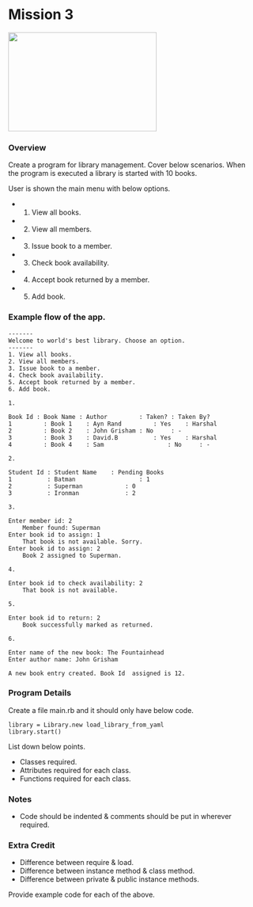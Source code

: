 # Mission 3

<img src="http://www.ais.up.ac.za/human/books3.gif" width="300px" height="200px" />

### Overview

Create a program for library management. Cover below scenarios. When the program is executed a library is started with 10 books.

User is shown the main menu with below options.

* 1. View all books.
* 2. View all members.
* 3. Issue book to a member.
* 3. Check book availability.
* 4. Accept book returned by a member.
* 5. Add book.

### Example flow of the app.

	-------
	Welcome to world's best library. Choose an option.
	-------
	1. View all books.
	2. View all members.
	3. Issue book to a member.
	4. Check book availability.
	5. Accept book returned by a member.
	6. Add book.

	1.

	Book Id : Book Name : Author   		 : Taken? : Taken By?
	1 		  : Book 1    : Ayn Rand 		 : Yes    : Harshal
	2 		  : Book 2    : John Grisham : No     : -
	3 		  : Book 3    : David.B			 : Yes    : Harshal
	4 		  : Book 4    : Sam					 : No     : -
  
	2.

	Student Id : Student Name    : Pending Books
	1          : Batman  				 : 1
	2          : Superman  			 : 0
	3          : Ironman  			 : 2

	3.

	Enter member id: 2
		Member found: Superman
	Enter book id to assign: 1
		That book is not available. Sorry.
	Enter book id to assign: 2
		Book 2 assigned to Superman.

	4.

	Enter book id to check availability: 2
		That book is not available.

	5.

	Enter book id to return: 2
		Book successfully marked as returned.

	6.

	Enter name of the new book: The Fountainhead
	Enter author name: John Grisham

	A new book entry created. Book Id  assigned is 12.

### Program Details

Create a file main.rb and it should only have below code.

	library = Library.new load_library_from_yaml
	library.start()

List down below points.

* Classes required.
* Attributes required for each class.
* Functions required for each class.

### Notes

* Code should be indented & comments should be put in wherever required.

### Extra Credit

* Difference between require & load.
* Difference between instance method & class method.
* Difference between private & public instance methods.

Provide example code for each of the above.